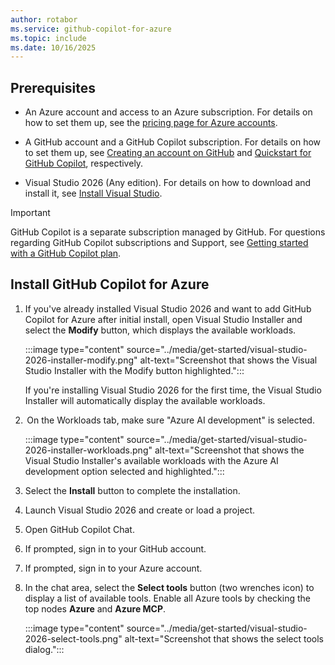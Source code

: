 ```yaml
---
author: rotabor
ms.service: github-copilot-for-azure
ms.topic: include
ms.date: 10/16/2025
---
```


## Prerequisites

- An Azure account and access to an Azure subscription. For details on how to set them up, see the [pricing page for Azure accounts](https://azure.microsoft.com/pricing/purchase-options/azure-account).

- A GitHub account and a GitHub Copilot subscription. For details on how to set them up, see [Creating an account on GitHub](https://docs.github.com/en/get-started/start-your-journey/creating-an-account-on-github) and [Quickstart for GitHub Copilot](https://docs.github.com/en/copilot/quickstart), respectively.

- Visual Studio 2026 (Any edition). For details on how to download and install it, see [Install Visual Studio](https://visualstudio.microsoft.com/insiders/).

>[!IMPORTANT]
>GitHub Copilot is a separate subscription managed by GitHub. For questions regarding GitHub Copilot subscriptions and Support, see [Getting started with a GitHub Copilot plan](https://docs.github.com/en/copilot/how-tos/manage-your-account/get-started-with-a-copilot-plan).


## Install GitHub Copilot for Azure

1. If you've already installed Visual Studio 2026 and want to add GitHub Copilot for Azure after initial install, open Visual Studio Installer and select the **Modify** button, which displays the available workloads.

   :::image type="content" source="../media/get-started/visual-studio-2026-installer-modify.png" alt-text="Screenshot that shows the Visual Studio Installer with the Modify button highlighted.":::

   If you're installing Visual Studio 2026 for the first time, the Visual Studio Installer will automatically display the available workloads.

1.  On the Workloads tab, make sure "Azure AI development" is selected.

   :::image type="content" source="../media/get-started/visual-studio-2026-installer-workloads.png" alt-text="Screenshot that shows the Visual Studio Installer's available workloads with the Azure AI development option selected and highlighted.":::

1. Select the **Install** button to complete the installation.

1. Launch Visual Studio 2026 and create or load a project.

1. Open GitHub Copilot Chat. 

1. If prompted, sign in to your GitHub account. 

1. If prompted, sign in to your Azure account. 

1. In the chat area, select the **Select tools** button (two wrenches icon) to display a list of available tools. Enable all Azure tools by checking the top nodes **Azure** and **Azure MCP**.

   :::image type="content" source="../media/get-started/visual-studio-2026-select-tools.png" alt-text="Screenshot that shows the select tools dialog.":::